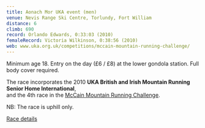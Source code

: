 ```yaml
---
title: Aonach Mor UKA event (men)
venue: Nevis Range Ski Centre, Torlundy, Fort William
distance: 6
climb: 690
record: Orlando Edwards, 0:33:03 (2010)
femaleRecord: Victoria Wilkinson, 0:38:56 (2010)
web: www.uka.org.uk/competitions/mccain-mountain-running-challenge/
---
```

Minimum age 18. Entry on the day (£6 / £8) at the lower gondola station. Full body cover required.

The race incorporates the 2010 **UKA British and Irish Mountain Running Senior Home International**,  
and the 4th race in the [McCain Mountain Running Challenge](http://www.uka.org.uk/competitions/mccain-mountain-running-challenge/).

NB: The race is uphill only.

[Race details](http://www.scottishhillracing.co.uk/info/2010/AonachMorMountainRace2010.pdf)